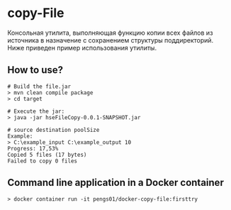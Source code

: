 # copy-File

Консольная утилита, выполняющая функцию копии всех файлов из источника в назначение с сохранением структуры поддиректорий. Ниже приведен пример использования утилиты.

## How to use?
    # Build the file.jar
    > mvn clean compile package
    > cd target
  
    # Execute the jar:
    > java -jar hseFileCopy-0.0.1-SNAPSHOT.jar
  
    # source destination poolSize 
    Example:
    > C:\example_input C:\example_output 10
    Progress: 17,53%
    Copied 5 files (17 bytes)
    Failed to copy 0 files

## Command line application in a Docker container
    > docker container run -it pengs01/docker-copy-file:firsttry
